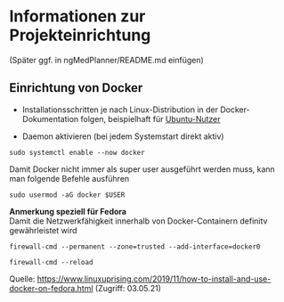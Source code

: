 # Informationen zur Projekteinrichtung

(Später ggf. in ngMedPlanner/README.md einfügen)

## Einrichtung von Docker

* Installationsschritten je nach Linux-Distribution in der Docker-Dokumentation folgen, beispielhaft für [Ubuntu-Nutzer](https://docs.docker.com/engine/install/ubuntu/) 

* Daemon aktivieren (bei jedem Systemstart direkt aktiv)
```
sudo systemctl enable --now docker
```

Damit Docker nicht immer als super user ausgeführt werden muss, kann man folgende Befehle ausführen
```
sudo usermod -aG docker $USER
```

**Anmerkung speziell für Fedora**<br>
Damit die Netzwerkfähigkeit innerhalb von Docker-Containern definitv gewährleistet wird

```
firewall-cmd --permanent --zone=trusted --add-interface=docker0

firewall-cmd --reload
```

Quelle: https://www.linuxuprising.com/2019/11/how-to-install-and-use-docker-on-fedora.html (Zugriff: 03.05.21)